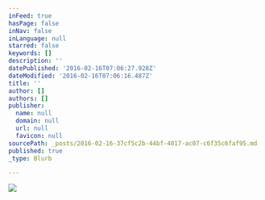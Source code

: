 ```yaml
---
inFeed: true
hasPage: false
inNav: false
inLanguage: null
starred: false
keywords: []
description: ''
datePublished: '2016-02-16T07:06:27.928Z'
dateModified: '2016-02-16T07:06:16.487Z'
title: ''
author: []
authors: []
publisher:
  name: null
  domain: null
  url: null
  favicon: null
sourcePath: _posts/2016-02-16-37cf5c2b-44bf-4017-ac07-c6f35c6faf95.md
published: true
_type: Blurb

---
```

![](https://the-grid-user-content.s3-us-west-2.amazonaws.com/02e6b6c2-dc39-48c0-99d8-dbcacc484d5a.png)